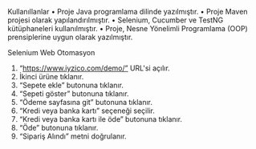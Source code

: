 Kullanıllanlar
• Proje Java programlama dilinde yazılmıştır.
•  Proje Maven projesi olarak yapılandırılmıştır.
•  Selenium, Cucumber ve TestNG kütüphaneleri kullanılmıştır.
•  Proje, Nesne Yönelimli Programlama (OOP) prensiplerine uygun olarak yazılmıştır.


Selenium Web Otomasyon
1. “https://www.iyzico.com/demo/” URL'si açılır.
2. İkinci ürüne tıklanır.
3. “Sepete ekle” butonuna tıklanır.
4. “Sepeti göster” butonuna tıklanır.
5. “Ödeme sayfasına git” butonuna tıklanır.
6. “Kredi veya banka kartı” seçeneği seçilir.
7. “Kredi veya banka kartı ile öde” butonuna tıklanır.
8. “Öde” butonuna tıklanır.
9. “Sipariş Alındı” metni doğrulanır.
